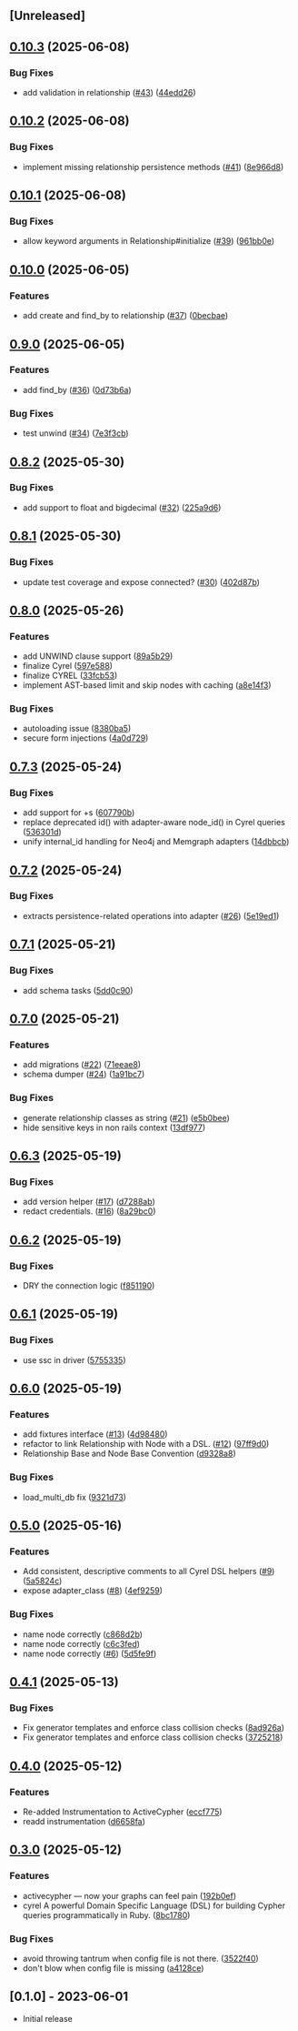 ## [Unreleased]

## [0.10.3](https://github.com/seuros/activecypher/compare/active_cypher/v0.10.2...active_cypher/v0.10.3) (2025-06-08)


### Bug Fixes

* add validation in relationship ([#43](https://github.com/seuros/activecypher/issues/43)) ([44edd26](https://github.com/seuros/activecypher/commit/44edd26b8c0bd7590f26df51c87e6b1b793ecd9a))

## [0.10.2](https://github.com/seuros/activecypher/compare/active_cypher/v0.10.1...active_cypher/v0.10.2) (2025-06-08)


### Bug Fixes

* implement missing relationship persistence methods ([#41](https://github.com/seuros/activecypher/issues/41)) ([8e966d8](https://github.com/seuros/activecypher/commit/8e966d8ff38fac5dabb2ebfc21086921de244803))

## [0.10.1](https://github.com/seuros/activecypher/compare/active_cypher/v0.10.0...active_cypher/v0.10.1) (2025-06-08)


### Bug Fixes

* allow keyword arguments in Relationship#initialize ([#39](https://github.com/seuros/activecypher/issues/39)) ([961bb0e](https://github.com/seuros/activecypher/commit/961bb0ea1b592527b397ff2f15e7166732c31f45))

## [0.10.0](https://github.com/seuros/activecypher/compare/active_cypher/v0.9.0...active_cypher/v0.10.0) (2025-06-05)


### Features

* add create and find_by to relationship ([#37](https://github.com/seuros/activecypher/issues/37)) ([0becbae](https://github.com/seuros/activecypher/commit/0becbae6e2df9fbd64956ca66d81060b74470be8))

## [0.9.0](https://github.com/seuros/activecypher/compare/active_cypher/v0.8.2...active_cypher/v0.9.0) (2025-06-05)


### Features

* add find_by ([#36](https://github.com/seuros/activecypher/issues/36)) ([0d73b6a](https://github.com/seuros/activecypher/commit/0d73b6a9bdd208972394420c28370ec76ab2d113))


### Bug Fixes

* test unwind ([#34](https://github.com/seuros/activecypher/issues/34)) ([7e3f3cb](https://github.com/seuros/activecypher/commit/7e3f3cbd61583faa09bd500cd9d82063966b2d2a))

## [0.8.2](https://github.com/seuros/activecypher/compare/active_cypher/v0.8.1...active_cypher/v0.8.2) (2025-05-30)


### Bug Fixes

* add support to float and bigdecimal ([#32](https://github.com/seuros/activecypher/issues/32)) ([225a9d6](https://github.com/seuros/activecypher/commit/225a9d647dd277988399d6d404f83e8cdea92425))

## [0.8.1](https://github.com/seuros/activecypher/compare/active_cypher/v0.8.0...active_cypher/v0.8.1) (2025-05-30)


### Bug Fixes

* update test coverage and expose connected? ([#30](https://github.com/seuros/activecypher/issues/30)) ([402d87b](https://github.com/seuros/activecypher/commit/402d87b13e2159c6c71c423f84f60cca63a751d9))

## [0.8.0](https://github.com/seuros/activecypher/compare/active_cypher/v0.7.3...active_cypher/v0.8.0) (2025-05-26)


### Features

* add UNWIND clause support ([89a5b29](https://github.com/seuros/activecypher/commit/89a5b29a9fc0cd6733374d195a97bfbb905f9bcf))
* finalize Cyrel ([597e588](https://github.com/seuros/activecypher/commit/597e5889b3f109acf4c8b58b76c5aea4ff965b0e))
* finalize CYREL ([33fcb53](https://github.com/seuros/activecypher/commit/33fcb5338521de1b7a769b10d4f5d71e31751166))
* implement AST-based limit and skip nodes with caching ([a8e14f3](https://github.com/seuros/activecypher/commit/a8e14f3b39d7ea2d686c4ead82df4e0861aabc32))


### Bug Fixes

* autoloading issue ([8380ba5](https://github.com/seuros/activecypher/commit/8380ba5222ed1e7381be3d66f50f4f96ffe5dae5))
* secure form injections ([4a0d729](https://github.com/seuros/activecypher/commit/4a0d72959a0107f37a755a15bdbe018dbcd3d92f))

## [0.7.3](https://github.com/seuros/activecypher/compare/active_cypher/v0.7.2...active_cypher/v0.7.3) (2025-05-24)


### Bug Fixes

* add support for +s ([607790b](https://github.com/seuros/activecypher/commit/607790b590cf2624d79d036e32a8350f7cf02118))
* replace deprecated id() with adapter-aware node_id() in Cyrel queries ([536301d](https://github.com/seuros/activecypher/commit/536301d0119b8c7b6e37542898f4196648b584a0))
* unify internal_id handling for Neo4j and Memgraph adapters ([14dbbcb](https://github.com/seuros/activecypher/commit/14dbbcb163d00f53242d3aa5e0140662499d8d8c))

## [0.7.2](https://github.com/seuros/activecypher/compare/active_cypher/v0.7.1...active_cypher/v0.7.2) (2025-05-24)


### Bug Fixes

* extracts persistence-related operations into adapter ([#26](https://github.com/seuros/activecypher/issues/26)) ([5e19ed1](https://github.com/seuros/activecypher/commit/5e19ed14daed7232824b59c8a710005498eda6a3))

## [0.7.1](https://github.com/seuros/activecypher/compare/active_cypher/v0.7.0...active_cypher/v0.7.1) (2025-05-21)


### Bug Fixes

* add schema tasks ([5dd0c90](https://github.com/seuros/activecypher/commit/5dd0c902951f6649247403369af982e78db3bf6d))

## [0.7.0](https://github.com/seuros/activecypher/compare/active_cypher/v0.6.3...active_cypher/v0.7.0) (2025-05-21)


### Features

* add migrations ([#22](https://github.com/seuros/activecypher/issues/22)) ([71eeae8](https://github.com/seuros/activecypher/commit/71eeae8333c221cff214e651239cd37c6b072594))
* schema dumper ([#24](https://github.com/seuros/activecypher/issues/24)) ([1a91bc7](https://github.com/seuros/activecypher/commit/1a91bc7fe486be8b7599d1a7263f8912a937a027))


### Bug Fixes

* generate relationship classes as string ([#21](https://github.com/seuros/activecypher/issues/21)) ([e5b0bee](https://github.com/seuros/activecypher/commit/e5b0bee13ed2373d5f30e943ccc5e1d7a751d5d0))
* hide sensitive keys in non rails context ([13df977](https://github.com/seuros/activecypher/commit/13df977769462df58f2307eebf7cef8c6efb2859))

## [0.6.3](https://github.com/seuros/activecypher/compare/active_cypher/v0.6.2...active_cypher/v0.6.3) (2025-05-19)


### Bug Fixes

* add version helper ([#17](https://github.com/seuros/activecypher/issues/17)) ([d7288ab](https://github.com/seuros/activecypher/commit/d7288ab15845852c09b7ec558e3fa7b5dcb4be5c))
* redact credentials. ([#16](https://github.com/seuros/activecypher/issues/16)) ([8a29bc0](https://github.com/seuros/activecypher/commit/8a29bc059b7770aa4373985658781e29a9c79709))

## [0.6.2](https://github.com/seuros/activecypher/compare/active_cypher/v0.6.1...active_cypher/v0.6.2) (2025-05-19)


### Bug Fixes

* DRY the connection logic ([f851190](https://github.com/seuros/activecypher/commit/f8511903482aa1de4095c18a20f886e4e3569707))

## [0.6.1](https://github.com/seuros/activecypher/compare/active_cypher/v0.6.0...active_cypher/v0.6.1) (2025-05-19)


### Bug Fixes

* use ssc in driver ([5755335](https://github.com/seuros/activecypher/commit/5755335265b93df476341abf996689dc2a7eb690))

## [0.6.0](https://github.com/seuros/activecypher/compare/active_cypher/v0.5.0...active_cypher/v0.6.0) (2025-05-19)


### Features

* add fixtures interface ([#13](https://github.com/seuros/activecypher/issues/13)) ([4d98480](https://github.com/seuros/activecypher/commit/4d98480544742fab400865846afac69d35efba70))
* refactor to link Relationship with Node with a DSL. ([#12](https://github.com/seuros/activecypher/issues/12)) ([97ff9d0](https://github.com/seuros/activecypher/commit/97ff9d09bb4ae6d94a527c020f77a69e1b67c845))
* Relationship Base and Node Base Convention ([d9328a8](https://github.com/seuros/activecypher/commit/d9328a83fb6a3cbeed4e7ef86dc2e5ed5ffcd4e2))


### Bug Fixes

* load_multi_db fix ([9321d73](https://github.com/seuros/activecypher/commit/9321d737f28c0f940b3e2f96f45f0328c45e109a))

## [0.5.0](https://github.com/seuros/activecypher/compare/active_cypher/v0.4.1...active_cypher/v0.5.0) (2025-05-16)


### Features

* Add consistent, descriptive comments to all Cyrel DSL helpers ([#9](https://github.com/seuros/activecypher/issues/9)) ([5a5824c](https://github.com/seuros/activecypher/commit/5a5824c27b0aedfa2304d6bd741c5e0b241abbb6))
* expose adapter_class ([#8](https://github.com/seuros/activecypher/issues/8)) ([4ef9259](https://github.com/seuros/activecypher/commit/4ef92593b9d9ef66ae41262236401c98d051911f))


### Bug Fixes

* name node correctly ([c868d2b](https://github.com/seuros/activecypher/commit/c868d2b4d5f97a97076a2bd3913752d614ade98f))
* name node correctly ([c6c3fed](https://github.com/seuros/activecypher/commit/c6c3fed440bbe4451b0e3c27273502d103892403))
* name node correctly ([#6](https://github.com/seuros/activecypher/issues/6)) ([5d5fe9f](https://github.com/seuros/activecypher/commit/5d5fe9f1cbcdf78b97233efdf7e22142cc837c8e))

## [0.4.1](https://github.com/seuros/activecypher/compare/active_cypher/v0.4.0...active_cypher/v0.4.1) (2025-05-13)


### Bug Fixes

* Fix generator templates and enforce class collision checks ([8ad926a](https://github.com/seuros/activecypher/commit/8ad926a264904dcc54842baa86ab7924edd33dfc))
* Fix generator templates and enforce class collision checks ([3725218](https://github.com/seuros/activecypher/commit/372521819860e24be785d6fd18f73dc105245196))

## [0.4.0](https://github.com/seuros/activecypher/compare/active_cypher/v0.3.0...active_cypher/v0.4.0) (2025-05-12)


### Features

* Re-added Instrumentation to ActiveCypher ([eccf775](https://github.com/seuros/activecypher/commit/eccf775fb1f4d79e9d856184ace21ec6822de797))
* readd instrumentation ([d6658fa](https://github.com/seuros/activecypher/commit/d6658fa1e2231b36f60a512f8418437520abe8ea))

## [0.3.0](https://github.com/seuros/activecypher/compare/active_cypher-v0.2.0...active_cypher/v0.3.0) (2025-05-12)


### Features

* activecypher — now your graphs can feel pain ([192b0ef](https://github.com/seuros/activecypher/commit/192b0ef3b48267b592c5340dee70695ac000b642))
* cyrel A powerful Domain Specific Language (DSL) for building Cypher queries programmatically in Ruby. ([8bc1780](https://github.com/seuros/activecypher/commit/8bc178084f5b03b279bb54fa64935876f83e32a3))


### Bug Fixes

* avoid throwing tantrum when config file is not there. ([3522f40](https://github.com/seuros/activecypher/commit/3522f404b3c95a7e85c3eba4d67f5bef9c630557))
* don't blow when config file is missing ([a4128ce](https://github.com/seuros/activecypher/commit/a4128cec90d11d238b9852b175e541558ee09c2b))

## [0.1.0] - 2023-06-01

- Initial release
